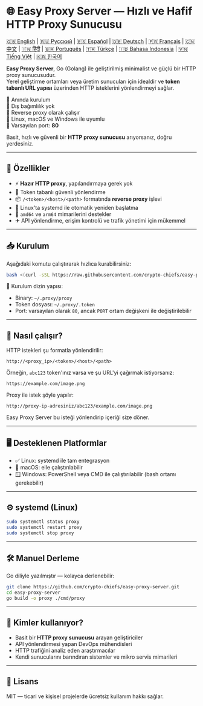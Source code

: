 
# 🌐 Easy Proxy Server — Hızlı ve Hafif HTTP Proxy Sunucusu

[🇬🇧 English](/README.md) | [🇷🇺 Русский](/doc/README.ru.md) | [🇪🇸 Español](/doc/README.es.md) | [🇩🇪 Deutsch](/doc/README.de.md) | [🇫🇷 Français](/doc/README.fr.md) | [🇨🇳 中文](/doc/README.zh.md) | [🇮🇳 हिंदी](/doc/README.hi.md) | [🇧🇷 Português](/doc/README.pt.md) | [🇹🇷 Türkçe](/doc/README.tr.md) | [🇮🇩 Bahasa Indonesia](/doc/README.id.md) | [🇻🇳 Tiếng Việt](/doc/README.vi.md) | [🇰🇷 한국어](/doc/README.ko.md)

**Easy Proxy Server**, Go (Golang) ile geliştirilmiş minimalist ve güçlü bir HTTP proxy sunucusudur.  
Yerel geliştirme ortamları veya üretim sunucuları için idealdir ve **token tabanlı URL yapısı** üzerinden HTTP isteklerini yönlendirmeyi sağlar.

🔹 Anında kurulum  
🔹 Dış bağımlılık yok  
🔹 Reverse proxy olarak çalışır  
🔹 Linux, macOS ve Windows ile uyumlu  
🔹 Varsayılan port: **80**

Basit, hızlı ve güvenli bir **HTTP proxy sunucusu** arıyorsanız, doğru yerdesiniz.

---

## 🚀 Özellikler

- ⚡ **Hazır HTTP proxy**, yapılandırmaya gerek yok
- 🔐 Token tabanlı güvenli yönlendirme
- 📦 `/<token>/<host>/<path>` formatında **reverse proxy** işlevi
- 🔄 Linux'ta systemd ile otomatik yeniden başlatma
- 🧊 `amd64` ve `arm64` mimarilerini destekler
- ✈ API yönlendirme, erişim kontrolü ve trafik yönetimi için mükemmel

---

## 📥 Kurulum

Aşağıdaki komutu çalıştırarak hızlıca kurabilirsiniz:

```bash
bash <(curl -sSL https://raw.githubusercontent.com/crypto-chiefs/easy-proxy-server/master/scripts/build.sh)
```

📂 Kurulum dizin yapısı:
- Binary: `~/.proxy/proxy`
- Token dosyası: `~/.proxy/.token`
- Port: varsayılan olarak `80`, ancak `PORT` ortam değişkeni ile değiştirilebilir

---

## 🧪 Nasıl çalışır?

HTTP istekleri şu formatla yönlendirilir:

```
http://<proxy_ip>/<token>/<host>/<path>
```

Örneğin, `abc123` token'ınız varsa ve şu URL'yi çağırmak istiyorsanız:

```
https://example.com/image.png
```

Proxy ile istek şöyle yapılır:

```
http://proxy-ip-adresiniz/abc123/example.com/image.png
```

Easy Proxy Server bu isteği yönlendirip içeriği size döner.

---

## 🖥 Desteklenen Platformlar

- ✅ Linux: systemd ile tam entegrasyon
- 🍎 macOS: elle çalıştırılabilir
- 🪟 Windows: PowerShell veya CMD ile çalıştırılabilir (bash ortamı gerekebilir)

---

## ⚙️ systemd (Linux)

```bash
sudo systemctl status proxy
sudo systemctl restart proxy
sudo systemctl stop proxy
```

---

## 🛠 Manuel Derleme

Go diliyle yazılmıştır — kolayca derlenebilir:

```bash
git clone https://github.com/crypto-chiefs/easy-proxy-server.git
cd easy-proxy-server
go build -o proxy ./cmd/proxy
```

---

## 💬 Kimler kullanıyor?

- Basit bir **HTTP proxy sunucusu** arayan geliştiriciler
- API yönlendirmesi yapan DevOps mühendisleri
- HTTP trafiğini analiz eden araştırmacılar
- Kendi sunucularını barındıran sistemler ve mikro servis mimarileri

---

## 📄 Lisans

MIT — ticari ve kişisel projelerde ücretsiz kullanım hakkı sağlar.
